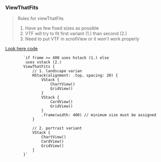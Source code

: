 ### ViewThatFits

>  Rules for viewThatFits
> 1. Have as few fixed sizes as possible
> 2. VTF will try to fit first variant (1.) than second (2.)
> 3. Need to put VTF in scrollView or it won't work properly

[Look here code](https://github.com/alexbreamdev/DesignCodeiOS16/blob/main/DesignCodeiOS16/DetailView.swift)

            `if frame >= 400 uses hstack (1.) else
             uses vstack (2.)
            ViewThatFits {
                // 1. landscape varian
                HStack(alignment: .top, spacing: 20) {
                    VStack {
                        ChartView()
                        GridView()
                    }
                    VStack {
                        CardView()
                        GridView()
                    }
                    .frame(width: 400) // minimum size must be assigned
                }
                
                // 2. portrait variant
                VStack {
                    ChartView()
                    CardView()
                    GridView()
                }
            }`
